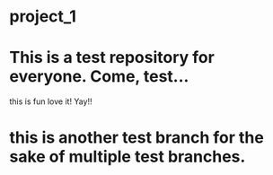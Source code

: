 # project_1
# This is a test repository for everyone. Come, test...
 this is fun love it! Yay!!


# this is another test branch for the sake of multiple test branches.
